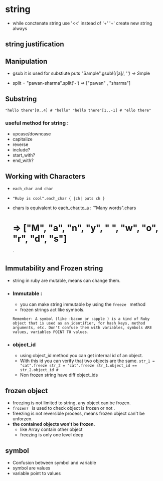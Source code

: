 # string 
- while conctenate string use '<<' instead of '+' 
  '+' create new string always 

## string justification 


## Manipulation 
- gsub
  it is used for substiute 
  puts "Sample".gsub!(/[a]/, '*')         => S*mple        

- split = "pawan-sharma".split('-') => ["pawan" , "sharma"]

## Substring 
  `"hello there"[0..4]
    # "hello"
    "hello there"[1..-1]
    # "ello there"
  `
  ### useful method for string :
  - upcase/downcase 
  - capitalize 
  - reverse 
  - include?
  - start_with?
  - end_with? 

## Working with Characters
- `each_char and char` 
  
 - ` "Ruby is cool".each_char { |ch| puts ch } `
 - chars is equivalent to each_char.to_a :
    `"Many words".chars
      # => ["M", "a", "n", "y", " ", "w", "o", "r", "d", "s"]
    `

## Immutability and Frozen string
- string in ruby are mutable, means can change them. 
- ### Immutable : 
  - you can make string immutable by using the `freeze ` method 
  - frozen strings act like symbols.

  `Remember: A symbol (like :bacon or :apple ) is a kind of Ruby object
  that is used as an identifier, for hash keys, method arguments, etc.
  Don't confuse them with variables, symbols ARE values, variables
  POINT TO values.`

- ### object_id 
  - using object_id method you can get internal id of an object. 
  - With this id you can verify that two objects are the same.
    `
      str_1 = "cat".freeze
      str_2 = "cat".freeze
      str_1.object_id == str_2.object_id # 
    `
  - Non frozen string have diff object_ids 

## frozen object 
- freezing is not limited to string, any object can be frozen. 
- `frozen? ` is used to check object is frozen or not .
- freezing is not reversible process, means frozen object can't be unforzen. 
- **the contained objects won't be frozen.** 
  - like Array contain other object 
  - freezing is only one level deep 

## symbol 
- Confusion between symbol and variable 
 - symbol are values 
 - variable point to values 